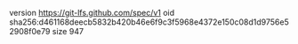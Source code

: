 version https://git-lfs.github.com/spec/v1
oid sha256:d461168deecb5832b420b46e6f9c3f5968e4372e150c08d1d9756e52908f0e79
size 947
